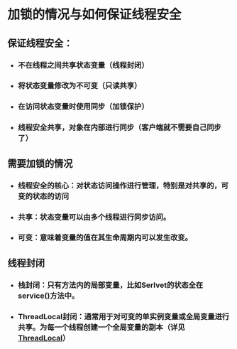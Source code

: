 # 加锁的情况与如何保证线程安全

## 保证线程安全：

* ### 不在线程之间共享状态变量（线程封闭）
* ### 将状态变量修改为不可变（只读共享）
* ### 在访问状态变量时使用同步（加锁保护）
* ### 线程安全共享，对象在内部进行同步（客户端就不需要自己同步了）

## 需要加锁的情况

* ### 线程安全的核心：对状态访问操作进行管理，特别是对共享的，可变的状态的访问
* ### 共享：状态变量可以由多个线程进行同步访问。
* ### 可变：意味着变量的值在其生命周期内可以发生改变。

## 线程封闭

* ### 栈封闭：只有方法内的局部变量，比如Serlvet的状态全在service\(\)方法中。
* ### ThreadLocal封闭：通常用于对可变的单实例变量或全局变量进行共享。为每一个线程创建一个全局变量的副本（详见[ThreadLocal](/并发框架/ThreadLocal.md)）



